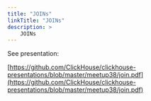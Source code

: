 ```yaml
---
title: "JOINs"
linkTitle: "JOINs"
description: >
    JOINs
---
```

See presentation:

[https://github.com/ClickHouse/clickhouse-presentations/blob/master/meetup38/join.pdf](https://github.com/ClickHouse/clickhouse-presentations/blob/master/meetup38/join.pdf)
